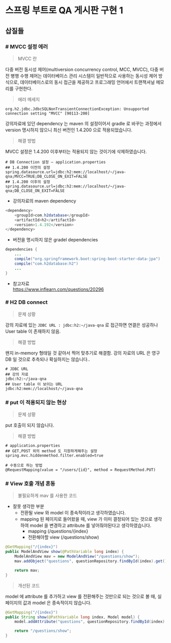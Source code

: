 # 스프링 부트로 QA 게시판 구현 1
## 삽질들

### # MVCC 설정 에러
> MVCC 란

다중 버전 동시성 제어(multiversion concurrency control, MCC, MVCC), 다중 버전 병행 수행 제어는 데이터베이스 관리 시스템이 일반적으로 사용하는 동시성 제어 방식으로, 데이터베이스로의 동시 접근을 제공하고 프로그래밍 언어에서 트랜잭셔널 메모리를 구현한다.

> 에러 메세지
```
org.h2.jdbc.JdbcSQLNonTransientConnectionException: Unsupported connection setting "MVCC" [90113-200]
```

강의자료에 있던 dependency 는 maven 의 설정이어서 gradle 로 바꾸는 과정에서 version 명시하지 않으니 최신 버전인 1.4.200 으로 적용되었습니다. 

> 해결 방법

MVCC 설정은 1.4.200 이후부터는 적용되지 않는 것이기에 삭제하였습니다.

```
# DB Connection 설정 – application.properties
## 1.4.200 이전의 설정
spring.datasource.url=jdbc:h2:mem://localhost/~/java-qna;MVCC=TRUE;DB_CLOSE_ON_EXIT=FALSE
## 1.4.200 이후의 설정
spring.datasource.url=jdbc:h2:mem://localhost/~/java-qna;DB_CLOSE_ON_EXIT=FALSE
```

- 강의자료의 maven dependency
```java
<dependency>
    <groupId>com.h2database</groupId>
    <artifactId>h2</artifactId>
    <version>1.4.192</version>
</dependency>
```
- 버전을 명시하지 않은 gradel dependencies
```java
dependencies {
    ...
    compile("org.springframework.boot:spring-boot-starter-data-jpa")
    compile("com.h2database:h2")
    ...
}
```

- 참고자료  
https://www.inflearn.com/questions/20296


### # H2 DB connect

> 문제 상황

강의 자료에 있는 `JDBC URL : jdbc:h2:~/java-qna` 로 접근하면 연결은 성공하나 User table 이 존재하지 않음.
 
> 해결 방법

왠지 in-memory 형태일 것 같아서 찍어 맞추기로 해결함.
강의 자료의 URL 은 영구 DB 일 것으로 추측되나 확실하지는 않습니다..

```
# JDBC URL
## 강의 자료
jdbc:h2:~/java-qna
## User table 이 보이는 URL
jdbc:h2:mem://localhost/~/java-qna
```

### # put 이 적용되지 않는 현상

> 문제 상황

put 호출이 되지 않습니다.

> 해결 방법

```
# application.properties
## GET,POST 외의 method 도 지원하게해주는 설정
spring.mvc.hiddenmethod.filter.enabled=true

# 수동으로 하는 방법
@RequestMapping(value = "/users/{id}", method = RequestMethod.PUT) 
```

### # View 호출 개념 혼동
> 불필요하게 mav 를 사용한 코드
- 잘못 생각한 부분
    - 전환될 view 와 model 이 종속적이라고 생각하였습니다. 
    - mapping 된 페이지로 들어왔을 때, view 가 이미 결정되어 있는 것으로 생각하여 model 을 변경하고 attribute 를 넣어줘야된다고 생각하였습니다. 
        - mapping (/questions/{index} 
        - 전환해야할 view (/questions/show) 
```java
@GetMapping("/{index}")
public ModelAndView show(@PathVariable long index) {
    ModelAndView mav = new ModelAndView("/questions/show");
    mav.addObject("questions", questionRepository.findById(index).get());

    return mav;
}
```

> 개선된 코드

model 에 attribute 를 추가하고 view 를 전환해주는 것만으로 되는 것으로 볼 때, 실 페이지의 값과 model 은 종속적이지 않습니다.     
```java
@GetMapping("/{index}")
public String show(@PathVariable long index, Model model) {
    model.addAttribute("questions", questionRepository.findById(index).get());

    return "/questions/show";
}
```

